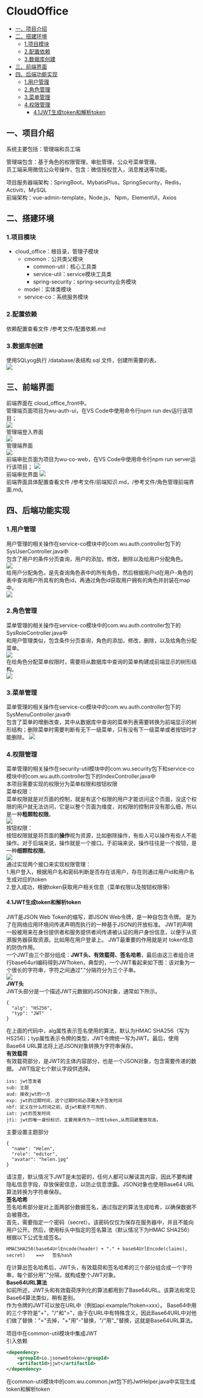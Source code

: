 # CloudOffice
* [一、项目介绍](#一项目介绍)<br>
* [二、搭建环境](#二搭建环境)<br>
    * [1.项目模块](#1项目模块)<br>
    * [2.配置依赖](#2配置依赖)<br>
    * [3.数据库创建](#3数据库创建)<br>
* [三、前端界面](#三前端界面)
* [四、后端功能实现](#四后端功能实现)
    * [1.用户管理](#1用户管理)
    * [2.角色管理](#2角色管理)
    * [3.菜单管理](#3菜单管理)
    * [4.权限管理](#4权限管理)
        * [4.1JWT生成token和解析token](#41JWT生成token和解析token)
## 一、项目介绍
系统主要包括：管理端和员工端<br>

管理端包含：基于角色的权限管理，审批管理，公众号菜单管理。<br>
员工端采用微信公众号操作，包含：微信授权登入，消息推送等功能。<br>

项目服务器端架构：SpringBoot，MybatisPlus，SpringSecurity，Redis，Activiti，MySQL<br>
前端架构：vue-admin-template，Node.js， Npm，ElementUI，Axios<br>
## 二、搭建环境
### 1.项目模块
* cloud_office：根目录，管理子模块<br>
    * cmomon：公共类父模块<br>
        * common-util：核心工具类<br>
        * service-util：service模块工具类<br>
        * spring-security：spring-security业务模块<br>
    * model：实体类模块<br>
    * service-co：系统服务模块<br>
### 2.配置依赖
依赖配置查看文件 /参考文件/配置依赖.md
### 3.数据库创建
使用SQLyog执行 /database/表结构.sql 文件，创建所需要的表。<br>
![](https://github.com/wuchuimao/CloudOffice/raw/master/images/database.jpg)<br>
## 三、前端界面
前端界面在 cloud_office_front中。<br>
管理端页面项目为wu-auth-ui，在VS Code中使用命令行npm run dev运行该项目；<br>
![](https://github.com/wuchuimao/CloudOffice/raw/master/images/ui.jpg)<br>
管理端登入界面<br>
![](https://github.com/wuchuimao/CloudOffice/raw/master/images/login.jpg)<br>
管理端界面<br>
![](https://github.com/wuchuimao/CloudOffice/raw/master/images/front.jpg)<br>
前端审批页面为项目为wu-co-web，在VS Code中使用命令行npm run server运行该项目；
![](https://github.com/wuchuimao/CloudOffice/raw/master/images/web.jpg)<br>
前端审批界面
![](https://github.com/wuchuimao/CloudOffice/raw/master/images/approve.jpg)<br>
前端界面具体配置查看文件 /参考文件/前端知识.md，/参考文件/角色管理前端界面.md。<br>
## 四、后端功能实现
### 1.用户管理
用户管理的相关操作在service-co模块中的com.wu.auth.controller包下的SysUserController.java中<br>
包含了用户的条件分页查询，用户的添加，修改，删除以及给用户分配角色。<br>
![](https://github.com/wuchuimao/CloudOffice/raw/master/images/user.jpg)<br>
给用户分配角色，是先查询角色表中的所有角色，然后根据用户id在用户-角色的表中查询用户所具有的角色id，再通过角色id获取用户拥有的角色并封装在map中。<br>
![](https://github.com/wuchuimao/CloudOffice/raw/master/images/user-controller.jpg)<br>
### 2.角色管理
菜单管理的相关操作在service-co模块中的com.wu.auth.controller包下的SysRoleController.java中<br>
和用户管理类似，包含条件分页查询，角色的添加，修改，删除，以及给角色分配菜单。<br>
![](https://github.com/wuchuimao/CloudOffice/raw/master/images/role.jpg)<br>
在给角色分配菜单权限时，需要将从数据库中查询的菜单构建成前端显示的树形结构。<br>
![](https://github.com/wuchuimao/CloudOffice/raw/master/images/role-tree.jpg)<br>
### 3.菜单管理
菜单管理的相关操作在service-co模块中的com.wu.auth.controller包下的SysMenuController.java中<br>
包含了菜单的增删改查，其中从数据库中查询的菜单列表需要转换为前端显示的树形结构；删除菜单时需要判断有无下一级菜单，只有没有下一级菜单或者按钮时才能删除。
![](https://github.com/wuchuimao/CloudOffice/raw/master/images/menu.jpg)<br>
### 4.权限管理
菜单管理的相关操作在security-util模块中的com.wu.security包下和service-co模块中的com.wu.auth.controller包下的IndexController.java中<br>
本项目需要实现的权限分为菜单权限和按钮权限<br>
菜单权限：<br>
菜单权限就是对页面的控制，就是有这个权限的用户才能访问这个页面，没这个权限的用户就无法访问，它是以整个页面为维度，对权限的控制并没有那么细，所以是一种**粗颗粒权限**。<br>
![](https://github.com/wuchuimao/CloudOffice/raw/master/images/menu-permissions.jpg)<br>
按钮权限：<br>
按钮权限就是将页面的**操作**视为资源，比如删除操作，有些人可以操作有些人不能操作。对于后端来说，操作就是一个接口。于前端来说，操作往往是一个按钮，是一种**细颗粒权限**。<br>
![](https://github.com/wuchuimao/CloudOffice/raw/master/images/button-permission.jpg)<br>
通过实现两个接口来实现权限管理：<br>
1.用户登入，根据用户名和密码判断是否存在该用户，存在则通过用户id和用户名生成对应的token<br>
2.登入成功，根据token获取用户相关信息（菜单权限以及按钮权限等）<br>
#### 4.1JWT生成token和解析token
JWT是JSON Web Token的缩写，即JSON Web令牌，是一种自包含令牌。 是为了在网络应用环境间传递声明而执行的一种基于JSON的开放标准。
JWT的声明一般被用来在身份提供者和服务提供者间传递被认证的用户身份信息，以便于从资源服务器获取资源。比如用在用户登录上。
JWT最重要的作用就是对 token信息的防伪作用。<br>
一个JWT由三个部分组成：**JWT头、有效载荷、签名哈希**，最后由这三者组合进行base64url编码得到JWTtoken，典型的，一个JWT看起来如下图：该对象为一个很长的字符串，字符之间通过"."分隔符分为三个子串。<br>
![](https://github.com/wuchuimao/CloudOffice/raw/master/images/jwt.jpg)<br>
**JWT头**<br>
JWT头部分是一个描述JWT元数据的JSON对象，通常如下所示。<br>
```
{
  "alg": "HS256",
  "typ": "JWT"
}
```
在上面的代码中，alg属性表示签名使用的算法，默认为HMAC SHA256（写为HS256）；typ属性表示令牌的类型，JWT令牌统一写为JWT。最后，使用Base64 URL算法将上述JSON对象转换为字符串保存。<br>
**有效载荷**<br>
有效载荷部分，是JWT的主体内容部分，也是一个JSON对象，包含需要传递的数据。 JWT指定七个默认字段供选择。<br>
```
iss: jwt签发者
sub: 主题
aud: 接收jwt的一方
exp: jwt的过期时间，这个过期时间必须要大于签发时间
nbf: 定义在什么时间之前，该jwt都是不可用的.
iat: jwt的签发时间
jti: jwt的唯一身份标识，主要用来作为一次性token,从而回避重放攻击。
```
主要设置主题部分<br>
```
{
  "name": "Helen",
  "role": "editor",
  "avatar": "helen.jpg"
}
```
请注意，默认情况下JWT是未加密的，任何人都可以解读其内容，因此不要构建隐私信息字段，存放保密信息，以防止信息泄露。JSON对象也使用Base64 URL算法转换为字符串保存。<br>
**签名哈希**<br>
签名哈希部分是对上面两部分数据签名，通过指定的算法生成哈希，以确保数据不会被篡改。<br>
首先，需要指定一个密码（secret）。该密码仅仅为保存在服务器中，并且不能向用户公开。然后，使用标头中指定的签名算法（默认情况下为HMAC SHA256）根据以下公式生成签名。<br>
```
HMACSHA256(base64UrlEncode(header) + "." + base64UrlEncode(claims), secret)    ==>   签名hash
```
在计算出签名哈希后，JWT头，有效载荷和签名哈希的三个部分组合成一个字符串，每个部分用"."分隔，就构成整个JWT对象。<br>
**Base64URL算法**<br>
如前所述，JWT头和有效载荷序列化的算法都用到了Base64URL。该算法和常见Base64算法类似，稍有差别。<br>
作为令牌的JWT可以放在URL中（例如api.example/?token=xxx）。 Base64中用的三个字符是"+"，"/"和"="，由于在URL中有特殊含义，因此Base64URL中对他们做了替换："="去掉，"+"用"-"替换，"/"用"_"替换，这就是Base64URL算法。<br>

项目中在common-util模块中集成JWT<br>
引入依赖<br>
```xml
<dependency>
    <groupId>io.jsonwebtoken</groupId>
    <artifactId>jjwt</artifactId>
</dependency>
```
在common-util模块中的com.wu.common.jwt包下的JwtHelper.java中实现生成token和解析token<br>
